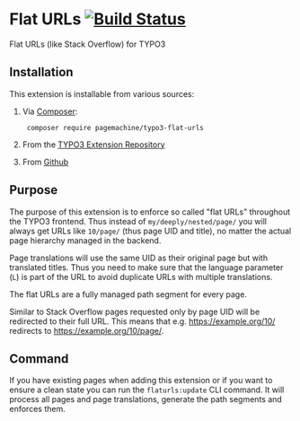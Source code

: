 # Flat URLs [![Build Status](https://travis-ci.org/pagemachine/typo3-flat-urls.svg)](https://travis-ci.org/pagemachine/typo3-flat-urls)

Flat URLs (like Stack Overflow) for TYPO3

## Installation

This extension is installable from various sources:

1. Via [Composer](https://packagist.org/packages/pagemachine/typo3-flat-urls):

        composer require pagemachine/typo3-flat-urls

2. From the [TYPO3 Extension Repository](https://extensions.typo3.org/extension/flat_urls/)
3. From [Github](https://github.com/pagemachine/typo3-flat-urls/releases)

## Purpose

The purpose of this extension is to enforce so called "flat URLs" throughout the TYPO3 frontend. Thus instead of `my/deeply/nested/page/` you will always get URLs like `10/page/` (thus page UID and title), no matter the actual page hierarchy managed in the backend.

Page translations will use the same UID as their original page but with translated titles. Thus you need to make sure that the language parameter (`L`) is part of the URL to avoid duplicate URLs with multiple translations.

The flat URLs are a fully managed path segment for every page.

Similar to Stack Overflow pages requested only by page UID will be redirected to their full URL. This means that e.g. https://example.org/10/ redirects to https://example.org/10/page/.

## Command

If you have existing pages when adding this extension or if you want to ensure a clean state you can run the `flaturls:update` CLI command. It will process all pages and page translations, generate the path segments and enforces them.
